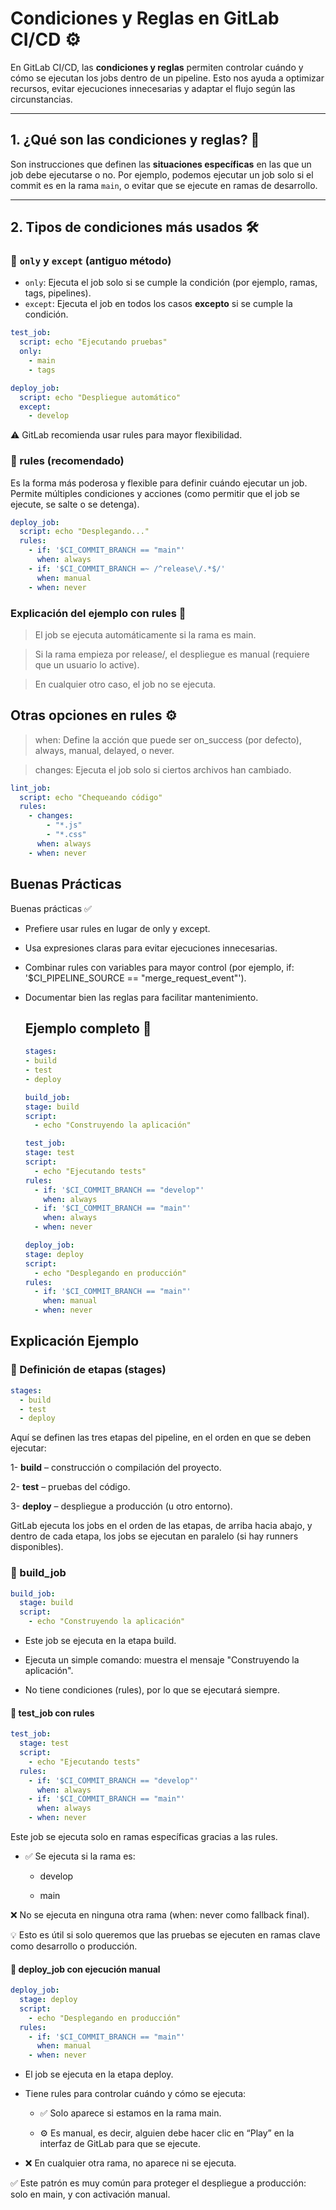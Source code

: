 # Condiciones y Reglas en GitLab CI/CD ⚙️

En GitLab CI/CD, las **condiciones y reglas** permiten controlar cuándo y cómo se ejecutan los jobs dentro de un pipeline. Esto nos ayuda a optimizar recursos, evitar ejecuciones innecesarias y adaptar el flujo según las circunstancias.

---

## 1. ¿Qué son las condiciones y reglas? 🤔

Son instrucciones que definen las **situaciones específicas** en las que un job debe ejecutarse o no. Por ejemplo, podemos ejecutar un job solo si el commit es en la rama `main`, o evitar que se ejecute en ramas de desarrollo.

---

## 2. Tipos de condiciones más usados 🛠️

### 🔹 `only` y `except` (antiguo método)

- `only`: Ejecuta el job solo si se cumple la condición (por ejemplo, ramas, tags, pipelines).
- `except`: Ejecuta el job en todos los casos **excepto** si se cumple la condición.

```yaml
test_job:
  script: echo "Ejecutando pruebas"
  only:
    - main
    - tags

deploy_job:
  script: echo "Despliegue automático"
  except:
    - develop
```
⚠️ GitLab recomienda usar rules para mayor flexibilidad.

### 🔹 rules (recomendado)
Es la forma más poderosa y flexible para definir cuándo ejecutar un job. Permite múltiples condiciones y acciones (como permitir que el job se ejecute, se salte o se detenga).

```yaml
deploy_job:
  script: echo "Desplegando..."
  rules:
    - if: '$CI_COMMIT_BRANCH == "main"'
      when: always
    - if: '$CI_COMMIT_BRANCH =~ /^release\/.*$/'
      when: manual
    - when: never
```

### Explicación del ejemplo con rules 📝
> El job se ejecuta automáticamente si la rama es main.

> Si la rama empieza por release/, el despliegue es manual (requiere que un usuario lo active).

> En cualquier otro caso, el job no se ejecuta.

## Otras opciones en rules ⚙️
> when: Define la acción que puede ser on_success (por defecto), always, manual, delayed, o never.

> changes: Ejecuta el job solo si ciertos archivos han cambiado.

```yaml
lint_job:
  script: echo "Chequeando código"
  rules:
    - changes:
        - "*.js"
        - "*.css"
      when: always
    - when: never
```
## Buenas Prácticas

Buenas prácticas ✅
- Prefiere usar rules en lugar de only y except.

- Usa expresiones claras para evitar ejecuciones innecesarias.

- Combinar rules con variables para mayor control (por ejemplo, if: '$CI_PIPELINE_SOURCE == "merge_request_event"').

- Documentar bien las reglas para facilitar mantenimiento.

  ## Ejemplo completo 🎯

  ```yaml
  stages:
  - build
  - test
  - deploy

  build_job:
  stage: build
  script:
    - echo "Construyendo la aplicación"

  test_job:
  stage: test
  script:
    - echo "Ejecutando tests"
  rules:
    - if: '$CI_COMMIT_BRANCH == "develop"'
      when: always
    - if: '$CI_COMMIT_BRANCH == "main"'
      when: always
    - when: never

  deploy_job:
  stage: deploy
  script:
    - echo "Desplegando en producción"
  rules:
    - if: '$CI_COMMIT_BRANCH == "main"'
      when: manual
    - when: never

  ```
## Explicación Ejemplo
### 🧱 Definición de etapas (stages)
```yaml
stages:
  - build
  - test
  - deploy
```
Aquí se definen las tres etapas del pipeline, en el orden en que se deben ejecutar:

1- **build** – construcción o compilación del proyecto.

2- **test** – pruebas del código.

3- **deploy** – despliegue a producción (u otro entorno).

GitLab ejecuta los jobs en el orden de las etapas, de arriba hacia abajo, y dentro de cada etapa, los jobs se ejecutan en paralelo (si hay runners disponibles).

### 🔨 build_job
```yaml
build_job:
  stage: build
  script:
    - echo "Construyendo la aplicación"
```
- Este job se ejecuta en la etapa build.

- Ejecuta un simple comando: muestra el mensaje "Construyendo la aplicación".

- No tiene condiciones (rules), por lo que se ejecutará siempre.
  
#### 🧪 test_job con rules

```yaml
test_job:
  stage: test
  script:
    - echo "Ejecutando tests"
  rules:
    - if: '$CI_COMMIT_BRANCH == "develop"'
      when: always
    - if: '$CI_COMMIT_BRANCH == "main"'
      when: always
    - when: never
```

Este job se ejecuta solo en ramas específicas gracias a las rules.

- ✅ Se ejecuta si la rama es:

  - develop

   - main

❌ No se ejecuta en ninguna otra rama (when: never como fallback final).

💡 Esto es útil si solo queremos que las pruebas se ejecuten en ramas clave como desarrollo o producción.

#### 🚀 deploy_job con ejecución manual
```yaml
deploy_job:
  stage: deploy
  script:
    - echo "Desplegando en producción"
  rules:
    - if: '$CI_COMMIT_BRANCH == "main"'
      when: manual
    - when: never
```
- El job se ejecuta en la etapa deploy.

- Tiene rules para controlar cuándo y cómo se ejecuta:

    - ✅ Solo aparece si estamos en la rama main.

    - ⚙️ Es manual, es decir, alguien debe hacer clic en “Play” en la interfaz de GitLab para que se ejecute.

- ❌ En cualquier otra rama, no aparece ni se ejecuta.

✅ Este patrón es muy común para proteger el despliegue a producción: solo en main, y con activación manual.





  

